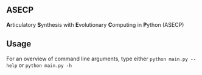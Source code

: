 ## ASECP

**A**rticulatory **S**ynthesis with **E**volutionary **C**omputing in **P**ython (ASECP)

## Usage

For an overview of command line arguments, type either `python main.py --help` or `python main.py -h`

